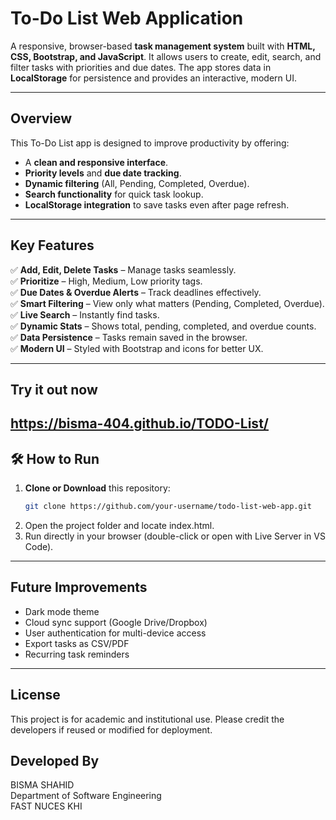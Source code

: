 # To-Do List Web Application  

A responsive, browser-based **task management system** built with **HTML, CSS, Bootstrap, and JavaScript**. It allows users to create, edit, search, and filter tasks with priorities and due dates. The app stores data in **LocalStorage** for persistence and provides an interactive, modern UI.  

---

## Overview  

This To-Do List app is designed to improve productivity by offering:  

- A **clean and responsive interface**.  
- **Priority levels** and **due date tracking**.  
- **Dynamic filtering** (All, Pending, Completed, Overdue).  
- **Search functionality** for quick task lookup.  
- **LocalStorage integration** to save tasks even after page refresh.  

---

## Key Features  

✅ **Add, Edit, Delete Tasks** – Manage tasks seamlessly.  
✅ **Prioritize** – High, Medium, Low priority tags.  
✅ **Due Dates & Overdue Alerts** – Track deadlines effectively.  
✅ **Smart Filtering** – View only what matters (Pending, Completed, Overdue).  
✅ **Live Search** – Instantly find tasks.  
✅ **Dynamic Stats** – Shows total, pending, completed, and overdue counts.  
✅ **Data Persistence** – Tasks remain saved in the browser.  
✅ **Modern UI** – Styled with Bootstrap and icons for better UX.  

---
##  Try it out now
https://bisma-404.github.io/TODO-List/
---
## 🛠️ How to Run  

1. **Clone or Download** this repository:  
   ```bash
   git clone https://github.com/your-username/todo-list-web-app.git
2. Open the project folder and locate index.html.
3. Run directly in your browser (double-click or open with Live Server in VS Code).

---

## Future Improvements

- Dark mode theme
- Cloud sync support (Google Drive/Dropbox)
- User authentication for multi-device access
- Export tasks as CSV/PDF
- Recurring task reminders

---

## License

This project is for academic and institutional use. Please credit the developers if reused or modified for deployment.


## Developed By
BISMA SHAHID  
Department of Software Engineering  
FAST NUCES KHI
